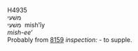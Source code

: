 <body>
  <p>H4935<br>  משׁעי  <br> מִשׁעִי  ‎  mish‛ı̂y  <br><i>mish-ee‘ </i><br>Probably from <a href="h8159.htm">8159</a>  <i>inspection: - </i>to supple.<br></p>
 </body>